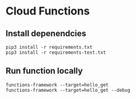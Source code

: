 # Cloud Functions

## Install depenendcies

```shell
pip3 install -r requirements.txt
pip3 install -r requirements-test.txt
```

## Run function locally

```shell
functions-framework --target=hello_get
functions-framework --target=hello_get --debug
```
